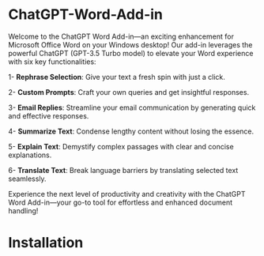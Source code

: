 # ChatGPT-Word-Add-in
Welcome to the ChatGPT Word Add-in—an exciting enhancement for Microsoft Office Word on your Windows desktop! Our add-in leverages the powerful ChatGPT (GPT-3.5 Turbo model) to elevate your Word experience with six key functionalities:

1- **Rephrase Selection**: Give your text a fresh spin with just a click.

2- **Custom Prompts**: Craft your own queries and get insightful responses.

3- **Email Replies**: Streamline your email communication by generating quick and effective responses.

4- **Summarize Text**: Condense lengthy content without losing the essence.

5- **Explain Text**: Demystify complex passages with clear and concise explanations.

6- **Translate Text**: Break language barriers by translating selected text seamlessly.

Experience the next level of productivity and creativity with the ChatGPT Word Add-in—your go-to tool for effortless and enhanced document handling!

# Installation

